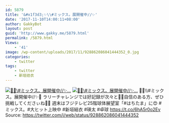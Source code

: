 ```yaml
---
id: 5879
title: '&#x1f3d3;✨\\#ミックス。展開催中//✨'
date: '2017-11-10T14:00:11+08:00'
author: GakkyBot
layout: post
guid: 'http://www.gakky.me/5879.html'
permalink: /5879.html
Views:
    - '41'
image: /wp-content/uploads/2017/11/928862086041444352_0.jpg
categories:
    - twitter
tags:
    - twitter
    - 新垣结衣
---
```


[![🏓✨\\#ミックス。展開催中//✨...](http://www.yui-aragaki.org/wp-content/uploads/2017/11/928862086041444352_0.jpg)](http://www.yui-aragaki.org/wp-content/uploads/2017/11/928862086041444352_0.jpg)
[![🏓✨\\#ミックス。展開催中//✨...](http://www.yui-aragaki.org/wp-content/uploads/2017/11/928862086041444352_1.jpg)](http://www.yui-aragaki.org/wp-content/uploads/2017/11/928862086041444352_1.jpg)
🏓✨\\\\#ミックス。展開催中//✨🏓
ラリーチャレンジでは好記録が次々と🙌🙌自信のある方、ぜひ挑戦してくださぃね👀🎉
週末はフジテレビ25階球体展望室「#はちたま」に😍
\#ミックス。#大ヒット上映中
\#新垣結衣 #瑛太 #卓球 https://t.co/6hA5r0o2Ev
Source: <https://twitter.com/i/web/status/928862086041444352>
